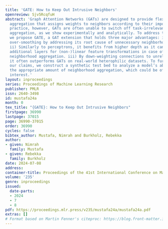 ```yaml
---
title: 'GATE: How to Keep Out Intrusive Neighbors'
openreview: Sjv5RcqfuH
abstract: 'Graph Attention Networks (GATs) are designed to provide flexible neighborhood
  aggregation that assigns weights to neighbors according to their importance. In
  practice, however, GATs are often unable to switch off task-irrelevant neighborhood
  aggregation, as we show experimentally and analytically. To address this challenge,
  we propose GATE, a GAT extension that holds three major advantages: i) It alleviates
  over-smoothing by addressing its root cause of unnecessary neighborhood aggregation.
  ii) Similarly to perceptrons, it benefits from higher depth as it can still utilize
  additional layers for (non-)linear feature transformations in case of (nearly) switched-off
  neighborhood aggregation. iii) By down-weighting connections to unrelated neighbors,
  it often outperforms GATs on real-world heterophilic datasets. To further validate
  our claims, we construct a synthetic test bed to analyze a model’s ability to utilize
  the appropriate amount of neighborhood aggregation, which could be of independent
  interest.'
layout: inproceedings
series: Proceedings of Machine Learning Research
publisher: PMLR
issn: 2640-3498
id: mustafa24a
month: 0
tex_title: "{GATE}: How to Keep Out Intrusive Neighbors"
firstpage: 36990
lastpage: 37015
page: 36990-37015
order: 36990
cycles: false
bibtex_author: Mustafa, Nimrah and Burkholz, Rebekka
author:
- given: Nimrah
  family: Mustafa
- given: Rebekka
  family: Burkholz
date: 2024-07-08
address:
container-title: Proceedings of the 41st International Conference on Machine Learning
volume: '235'
genre: inproceedings
issued:
  date-parts:
  - 2024
  - 7
  - 8
pdf: https://proceedings.mlr.press/v235/mustafa24a/mustafa24a.pdf
extras: []
# Format based on Martin Fenner's citeproc: https://blog.front-matter.io/posts/citeproc-yaml-for-bibliographies/
---
```

